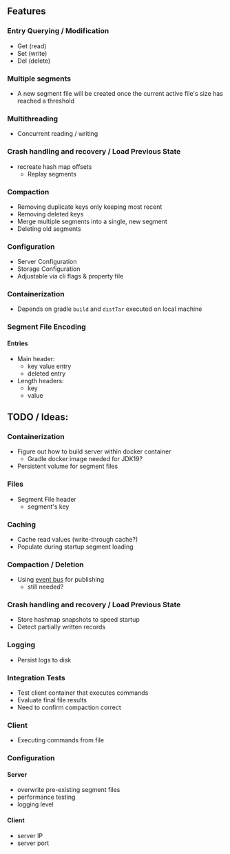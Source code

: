 ## Features

### Entry Querying / Modification

- Get (read)
- Set (write)
- Del (delete)

### Multiple segments

- A new segment file will be created once the current active file's size has reached a threshold

### Multithreading

- Concurrent reading / writing

### Crash handling and recovery / Load Previous State

- recreate hash map offsets
    - Replay segments

### Compaction

- Removing duplicate keys only keeping most recent
- Removing deleted keys
- Merge multiple segments into a single, new segment
- Deleting old segments

### Configuration

- Server Configuration
- Storage Configuration
- Adjustable via cli flags & property file

### Containerization

- Depends on gradle `build` and `distTar` executed on local machine

### Segment File Encoding

#### Entries

- Main header:
    - key value entry
    - deleted entry
- Length headers:
    - key
    - value

## TODO / Ideas:

### Containerization

- Figure out how to build server within docker container
    - Gradle docker image needed for JDK19?
- Persistent volume for segment files

### Files

- Segment File header
    - segment's key

### Caching

- Cache read values (write-through cache?)
- Populate during startup segment loading

### Compaction / Deletion

- Using [event bus](https://github.com/google/guava/wiki/EventBusExplained) for publishing
    - still needed?

### Crash handling and recovery / Load Previous State

- Store hashmap snapshots to speed startup
- Detect partially written records

### Logging

- Persist logs to disk

### Integration Tests

- Test client container that executes commands
- Evaluate final file results
- Need to confirm compaction correct

### Client

- Executing commands from file

### Configuration

#### Server

- overwrite pre-existing segment files
- performance testing
- logging level

#### Client

- server IP
- server port
